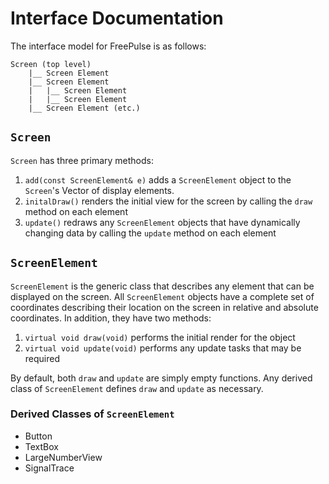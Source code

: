 # Interface Documentation

The interface model for FreePulse is as follows:

```
Screen (top level)
    |__ Screen Element
    |__ Screen Element
    |   |__ Screen Element
    |   |__ Screen Element
    |__ Screen Element (etc.)
```

## `Screen` 
`Screen` has three primary methods:
1. `add(const ScreenElement& e)` adds a `ScreenElement` object to the 
   `Screen`'s Vector of display elements.
2. `initalDraw()` renders the initial view for the screen by calling the `draw`
   method on each element
3. `update()` redraws any `ScreenElement` objects that have dynamically 
   changing data by calling the `update` method on each element

## `ScreenElement`
`ScreenElement` is the generic class that describes any element that can be 
displayed on the screen. All `ScreenElement` objects have a complete set of
coordinates describing their location on the screen in relative and absolute
coordinates. In addition, they have two methods:
1. `virtual void draw(void)` performs the initial render for the object
2. `virtual void update(void)` performs any update tasks that may be required

By default, both `draw` and `update` are simply empty functions. Any derived
class of `ScreenElement` defines `draw` and `update` as necessary.

### Derived Classes of `ScreenElement`
- Button
- TextBox
- LargeNumberView
- SignalTrace
